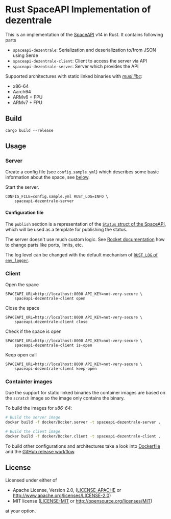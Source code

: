 # Rust SpaceAPI Implementation of dezentrale

This is an implementation of the [SpaceAPI](https://spaceapi.io/) v14 in Rust. It contains following parts

- `spaceapi-dezentrale`: Serialization and deserialization to/from JSON using Serde
- `spaceapi-dezentrale-client`: Client to access the server via API
- `spaceapi-dezentrale-server`: Server which provides the API

Supported architectures with static linked binaries with [*musl libc*](https://musl.libc.org/):

* x86-64
* Aarch64
* ARMv6 + FPU
* ARMv7 + FPU

## Build

```
cargo build --release
```

## Usage

### Server

Create a config file (see `config.sample.yml`) which describes some basic information about the space, see [below](#Configuration).

Start the server.

```
CONFIG_FILE=config.sample.yml RUST_LOG=INFO \
    spaceapi-dezentrale-server
```

#### Configuration file

The `publish` section is a representation of the [`Status` struct of the SpaceAPI](https://spaceapi.io/docs/), which will be used as a template for publishing the status.

The server doesn't use much custom logic. See [Rocket documentation](https://rocket.rs/v0.5-rc/guide/configuration/#configuration) how to change parts like ports, limits, etc.

The log level can be changed with the default mechanism of [`RUST_LOG` of `env_logger`](https://docs.rs/env_logger/0.10.0/env_logger/#enabling-logging).

### Client

Open the space

```
SPACEAPI_URL=http://localhost:8000 API_KEY=not-very-secure \
    spaceapi-dezentrale-client open
```

Close the space

```
SPACEAPI_URL=http://localhost:8000 API_KEY=not-very-secure \
    spaceapi-dezentrale-client close
```

Check if the space is open

```
SPACEAPI_URL=http://localhost:8000 API_KEY=not-very-secure \
    spaceapi-dezentrale-client is-open
```

Keep open call

```
SPACEAPI_URL=http://localhost:8000 API_KEY=not-very-secure \
    spaceapi-dezentrale-client keep-open
```

### Containter images

Due the support for static linked binaries the container images are based on the `scratch` image so the image only contains the binary.

To build the images for *x86-64*:

```sh
# Build the server image
docker build -f docker/Docker.server -t spaceapi-dezentrale-server .

# Build the client image
docker build -f docker/Docker.client -t spaceapi-dezentrale-client .
```

To build other configurations and architectures take a look into [Dockerfile](Dockerfile) and the [GitHub release workflow](.github/workflows/release.yml).

## License

Licensed under either of

 * Apache License, Version 2.0, ([LICENSE-APACHE](LICENSE-APACHE) or http://www.apache.org/licenses/LICENSE-2.0)
 * MIT license ([LICENSE-MIT](LICENSE-MIT) or http://opensource.org/licenses/MIT)

at your option.
